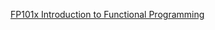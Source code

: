 [FP101x Introduction to Functional Programming](https://www.edx.org/course/delftx/delftx-fp101x-introduction-functional-2126#.VF6IG76Uq2w)